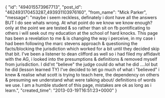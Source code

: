  {
   "id": "494015573967713",
   "post_id": "462493170453287_493931103976160",
   "from_name": "Mick Parker",
   "message": "maybe i seem reckless, definately i dont have all the answers BUT I do see whats wrong. At what point do we know we know enough? only at the point we are tested & so rather than sit on fb pontificating to others i will seek out my education at the school of hard knocks. This page has been a revelation to me & is changing the way i perceive, in my case i had been following the marc stevens approach & questioning the facts/blocking the jurisdiction which worked for a bit until they decided skip that bit. I've been a listener to dean clifford as well so i had filed my affidavit with the AG, i looked into the presumptions & definitions & removed myself from jurisdiction. I did'nt \"believe\" the judge could do what he did ....lol but he did (lesson learned TY) I've decided to let go much of what i \"believed\" i knew & realise what scott is trying to teach here, the dependency on others & presuming we understand what were talking about/ definitions of words we use. I am a humble student of this page, mistakes are ok as long as i learn.",
   "created_time": "2013-03-19T16:51:23+0000"
 }
